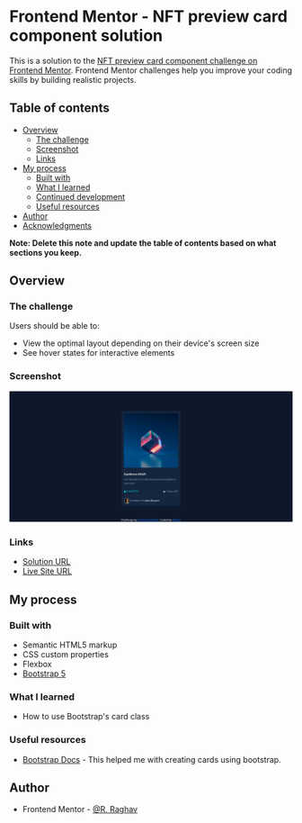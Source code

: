 # Frontend Mentor - NFT preview card component solution

This is a solution to the [NFT preview card component challenge on Frontend Mentor](https://www.frontendmentor.io/challenges/nft-preview-card-component-SbdUL_w0U). Frontend Mentor challenges help you improve your coding skills by building realistic projects. 

## Table of contents

- [Overview](#overview)
  - [The challenge](#the-challenge)
  - [Screenshot](#screenshot)
  - [Links](#links)
- [My process](#my-process)
  - [Built with](#built-with)
  - [What I learned](#what-i-learned)
  - [Continued development](#continued-development)
  - [Useful resources](#useful-resources)
- [Author](#author)
- [Acknowledgments](#acknowledgments)

**Note: Delete this note and update the table of contents based on what sections you keep.**

## Overview

### The challenge

Users should be able to:

- View the optimal layout depending on their device's screen size
- See hover states for interactive elements

### Screenshot

![](./Screenshot.png)

### Links

- [Solution URL](https://github.com/Ri-Raghav/nft-preview/)
- [Live Site URL](https://ri-raghav.github.io/nft-preview/)

## My process

### Built with

- Semantic HTML5 markup
- CSS custom properties
- Flexbox
- [Bootstrap 5](https://getbootstrap.com/)
### What I learned
- How to use Bootstrap's card class 

### Useful resources

- [Bootstrap Docs](https://getbootstrap.com/docs/5.2/components/card/#about) - This helped me with creating cards using bootstrap.


## Author

- Frontend Mentor - [@R. Raghav](https://www.frontendmentor.io/profile/Ri-Raghav)
